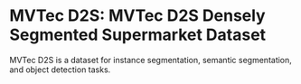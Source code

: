 # MVTec D2S: MVTec D2S Densely Segmented Supermarket Dataset

MVTec D2S is a dataset for instance segmentation, semantic segmentation, and object detection tasks.
